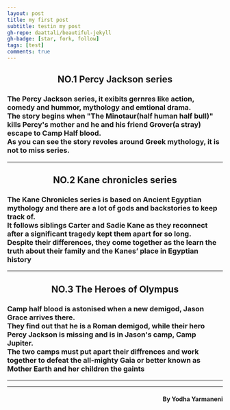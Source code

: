 ```yaml
---
layout: post
title: my first post
subtitle: testin my post
gh-repo: daattali/beautiful-jekyll
gh-badge: [star, fork, follow]
tags: [test]
comments: true
---
```

<h2 align="center">NO.1 Percy Jackson series</h2>
<h3>The Percy Jackson series, it exibits gernres like action, comedy and hummor, mythology and emtional drama.<br> The story begins when "The Minotaur(half human half bull)" kills Percy's mother and he and his friend Grover(a stray) escape to Camp Half blood.</br> As you can see the story revoles around Greek mythology, it is not to miss series.</h3>
<hr>
<h2 align="center"> NO.2 Kane chronicles series</h2>
<h3>The Kane Chronicles series is based on Ancient Egyptian mythology and there are a lot of gods and backstories to keep track of.<br> It follows siblings Carter and Sadie Kane as they reconnect after a significant tragedy kept them apart for so long.</br> Despite their differences, they come together as the learn the truth about their family and the Kanes’ place in Egyptian history</h3>
<hr>
<h2 align="center">NO.3 The Heroes of Olympus</h2>
<h3>Camp half blood is astonised when a new demigod, Jason Grace arrives there.<br> They find out that he is a Roman demigod, while their hero Percy Jackson is missing and is in Jason's camp, Camp Jupiter.</br> The two camps must put apart their diffrences and work together to defeat the all-mighty Gaia or better known as Mother Earth and her children the gaints </h3>
<hr>
<hr>
<h4 align="right">By Yodha Yarmaneni</h4>
